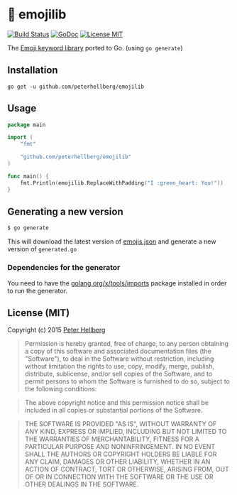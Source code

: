 # :book: emojilib

[![Build Status](https://travis-ci.org/peterhellberg/emojilib.svg?branch=master)](https://travis-ci.org/peterhellberg/emojilib)
[![GoDoc](https://img.shields.io/badge/godoc-reference-blue.svg?style=flat)](https://godoc.org/github.com/peterhellberg/emojilib)
[![License MIT](https://img.shields.io/badge/license-MIT-lightgrey.svg?style=flat)](https://github.com/peterhellberg/emojilib#license-mit)

The [Emoji keyword library](https://github.com/muan/emojilib) ported to Go. (using `go generate`)

## Installation

    go get -u github.com/peterhellberg/emojilib

## Usage

```go
package main

import (
	"fmt"

	"github.com/peterhellberg/emojilib"
)

func main() {
	fmt.Println(emojilib.ReplaceWithPadding("I :green_heart: You!"))
}
```

## Generating a new version

```bash
$ go generate
```

This will download the latest version of [emojis.json](https://raw.githubusercontent.com/muan/emojilib/master/emojis.json)
and generate a new version of `generated.go`

### Dependencies for the generator

You need to have the [golang.org/x/tools/imports](https://golang.org/x/tools/imports) package installed in order to run the generator.

## License (MIT)

Copyright (c) 2015 [Peter Hellberg](http://c7.se/)

> Permission is hereby granted, free of charge, to any person obtaining
> a copy of this software and associated documentation files (the
> "Software"), to deal in the Software without restriction, including
> without limitation the rights to use, copy, modify, merge, publish,
> distribute, sublicense, and/or sell copies of the Software, and to
> permit persons to whom the Software is furnished to do so, subject to
> the following conditions:

> The above copyright notice and this permission notice shall be
> included in all copies or substantial portions of the Software.

> THE SOFTWARE IS PROVIDED "AS IS", WITHOUT WARRANTY OF ANY KIND,
> EXPRESS OR IMPLIED, INCLUDING BUT NOT LIMITED TO THE WARRANTIES OF
> MERCHANTABILITY, FITNESS FOR A PARTICULAR PURPOSE AND
> NONINFRINGEMENT. IN NO EVENT SHALL THE AUTHORS OR COPYRIGHT HOLDERS BE
> LIABLE FOR ANY CLAIM, DAMAGES OR OTHER LIABILITY, WHETHER IN AN ACTION
> OF CONTRACT, TORT OR OTHERWISE, ARISING FROM, OUT OF OR IN CONNECTION
> WITH THE SOFTWARE OR THE USE OR OTHER DEALINGS IN THE SOFTWARE.
